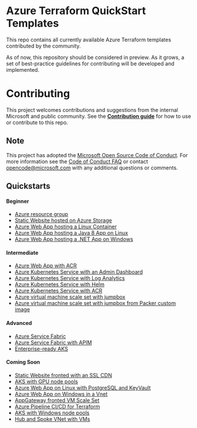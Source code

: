 # Azure Terraform QuickStart Templates

This repo contains all currently available Azure Terraform templates contributed by the community.

As of now, this repository should be considered in preview. As it grows, a set of best-practice guidelines for contributing will be developed and implemented.

# Contributing

This project welcomes contributions and suggestions from the internal Microsoft and public community. See the [**Contribution guide**](/quickstart/CONTRIBUTE.md) for how to use or contribute to this repo.

## Note

This project has adopted the [Microsoft Open Source Code of Conduct](https://opensource.microsoft.com/codeofconduct/). For more information see the [Code of Conduct FAQ](https://opensource.microsoft.com/codeofconduct/faq/) or contact [opencode@microsoft.com](mailto:opencode@microsoft.com) with any additional questions or comments.

## Quickstarts

#### Beginner

- [Azure resource group](./101-resource-group)
- [Static Website hosted on Azure Storage](./101-storage-static-website)
- [Azure Web App hosting a Linux Container](./101-web-app-linux-container)
- [Azure Web App hosting a Java 8 App on Linux](./101-web-app-linux-java)
- [Azure Web App hosting a .NET App on Windows](./101-web-app-windows-dotnet)

#### Intermediate

- [Azure Web App with ACR](./201-web-app-docker-acr/)
- [Azure Kubernetes Service with an Admin Dashboard](./201-aks-rbac-dashboard-admin/)
- [Azure Kubernetes Service with Log Analytics](./201-aks-log-analytics/)
- [Azure Kubernetes Service with Helm](./201-aks-helm/)
- [Azure Kubernetes Service with ACR](./201-aks-acr-identity/)
- [Azure virtual machine scale set with jumpbox](./201-vmss-jumpbox)
- [Azure virtual machine scale set with jumpbox from Packer custom image](./201-vmss-packer-jumpbox)

#### Advanced

- [Azure Service Fabric](./301-service-fabric/)
- [Azure Service Fabric with APIM](./301-service-fabric-apim/)
- [Enterprise-ready AKS](./301-aks-enterprise/)

#### Coming Soon

- [Static Website fronted with an SSL CDN](./201-storage-static-website-cdn-ssl)
- [AKS with GPU node pools](./201-aks-gpu-nodepool/)
- [Azure Web App on Linux with PostgreSQL and KeyVault](./201-web-app-postgres-keyvault/)
- [Azure Web App on Windows in a Vnet](./201-web-app-windows-vnet/)
- [AppGateway fronted VM Scale Set](./201-vmss-appgw-waf/)
- [Azure Pipeline CI/CD for Terraform](./201-azure-pipelines-ci-cd/)
- [AKS with Windows node pools](./301-aks-windows-nodepool/)
- [Hub and Spoke VNet with VMs](./301-hub-spoke-network-3vm/)
